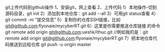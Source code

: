 git上传代码到github操作
1、安装git，网上查看
2、上传代码
1）本地操作-切到源码目录，git init
2）添加到本地仓库：git add --all
3）可用git status查看
4）git commit  -m  "提交信息”
5）复制你的仓库SSH链接，比如 git@github.com:flyonaie/mycyberRT.git
6）这里是你需要推送仓库链接 的命令
git remote add origin git@github.com:ueshk/ithuc.git
//例如我的是：git remote add origin git@github.com:flyonaie/mycyberRT.git
7）把本地仓库代码推送到远程仓库
git push -u origin master

